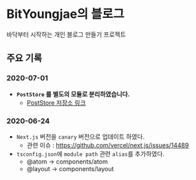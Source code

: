 # BitYoungjae의 블로그

바닥부터 시작하는 개인 블로그 만들기 프로젝트

## 주요 기록

### 2020-07-01

- **`PostStore` 를 별도의 모듈로 분리하였습니다.**
  - [PostStore 저장소 링크](https://github.com/BitYoungjae/PostStore)

### 2020-06-24

- `Next.js` 버전을 `canary` 버전으로 업데이트 하였다.
  - 관련 이슈 : <https://github.com/vercel/next.js/issues/14489>
- `tsconfig.json`에 `module path` 관련 `alias`를 추가하였다.
  - @atom -> components/atom
  - @layout -> components/layout
